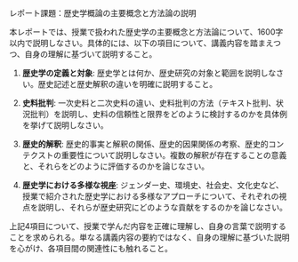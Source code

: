 レポート課題：歴史学概論の主要概念と方法論の説明

本レポートでは、授業で扱われた歴史学の主要概念と方法論について、1600字以内で説明しなさい。具体的には、以下の項目について、講義内容を踏まえつつ、自身の理解に基づいて説明すること。

1. **歴史学の定義と対象**: 歴史学とは何か、歴史研究の対象と範囲を説明しなさい。歴史記述と歴史解釈の違いを明確に説明すること。

2. **史料批判**: 一次史料と二次史料の違い、史料批判の方法（テキスト批判、状況批判）を説明し、史料の信頼性と限界をどのように検討するのかを具体例を挙げて説明しなさい。

3. **歴史的解釈**: 歴史的事実と解釈の関係、歴史的因果関係の考察、歴史的コンテクストの重要性について説明しなさい。複数の解釈が存在することの意義と、それらをどのように評価するのかを論じなさい。

4. **歴史学における多様な視座**: ジェンダー史、環境史、社会史、文化史など、授業で紹介された歴史学における多様なアプローチについて、それぞれの視点を説明し、それらが歴史研究にどのような貢献をするのかを論じなさい。


上記4項目について、授業で学んだ内容を正確に理解し、自身の言葉で説明することを求められる。単なる講義内容の要約ではなく、自身の理解に基づいた説明を心がけ、各項目間の関連性にも触れること。
